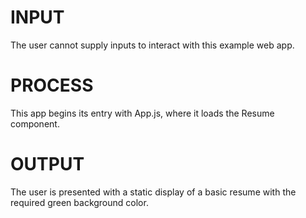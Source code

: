 # INPUT
The user cannot supply inputs to interact with this example web app. 

# PROCESS
This app begins its entry with App.js, where it loads the Resume component. 

# OUTPUT
The user is presented with a static display of a basic resume with the required green background color.